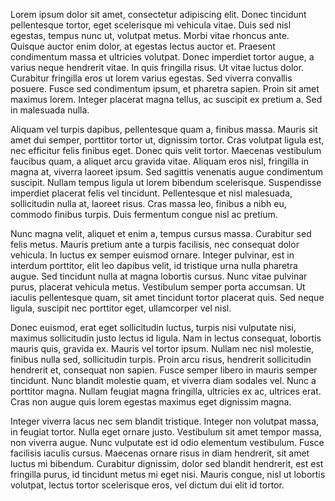 Lorem ipsum dolor sit amet, consectetur adipiscing elit. Donec tincidunt pellentesque tortor, eget scelerisque mi vehicula vitae. Duis sed nisl egestas, tempus nunc ut, volutpat metus. Morbi vitae rhoncus ante. Quisque auctor enim dolor, at egestas lectus auctor et. Praesent condimentum massa et ultricies volutpat. Donec imperdiet tortor augue, a varius neque hendrerit vitae. In quis fringilla risus. Ut vitae luctus dolor. Curabitur fringilla eros ut lorem varius egestas. Sed viverra convallis posuere. Fusce sed condimentum ipsum, et pharetra sapien. Proin sit amet maximus lorem. Integer placerat magna tellus, ac suscipit ex pretium a. Sed in malesuada nulla.

Aliquam vel turpis dapibus, pellentesque quam a, finibus massa. Mauris sit amet dui semper, porttitor tortor ut, dignissim tortor. Cras volutpat ligula est, nec efficitur felis finibus eget. Donec quis velit tortor. Maecenas vestibulum faucibus quam, a aliquet arcu gravida vitae. Aliquam eros nisl, fringilla in magna at, viverra laoreet ipsum. Sed sagittis venenatis augue condimentum suscipit. Nullam tempus ligula ut lorem bibendum scelerisque. Suspendisse imperdiet placerat felis vel tincidunt. Pellentesque et nisl malesuada, sollicitudin nulla at, laoreet risus. Cras massa leo, finibus a nibh eu, commodo finibus turpis. Duis fermentum congue nisl ac pretium.

Nunc magna velit, aliquet et enim a, tempus cursus massa. Curabitur sed felis metus. Mauris pretium ante a turpis facilisis, nec consequat dolor vehicula. In luctus ex semper euismod ornare. Integer pulvinar, est in interdum porttitor, elit leo dapibus velit, id tristique urna nulla pharetra augue. Sed tincidunt nulla at magna lobortis cursus. Nunc vitae pulvinar purus, placerat vehicula metus. Vestibulum semper porta accumsan. Ut iaculis pellentesque quam, sit amet tincidunt tortor placerat quis. Sed neque ligula, suscipit nec porttitor eget, ullamcorper vel nisl.

Donec euismod, erat eget sollicitudin luctus, turpis nisi vulputate nisi, maximus sollicitudin justo lectus id ligula. Nam in lectus consequat, lobortis mauris quis, gravida ex. Mauris vel tortor ipsum. Nullam nec nisl molestie, finibus nulla sed, sollicitudin turpis. Proin arcu risus, hendrerit sollicitudin hendrerit et, consequat non sapien. Fusce semper libero in mauris semper tincidunt. Nunc blandit molestie quam, et viverra diam sodales vel. Nunc a porttitor magna. Nullam feugiat magna fringilla, ultricies ex ac, ultrices erat. Cras non augue quis lorem egestas maximus eget dignissim magna.

Integer viverra lacus nec sem blandit tristique. Integer non volutpat massa, in feugiat tortor. Nulla eget ornare justo. Vestibulum sit amet tempor massa, non viverra augue. Nunc vulputate est id odio elementum vestibulum. Fusce facilisis iaculis cursus. Maecenas ornare risus in diam hendrerit, sit amet luctus mi bibendum. Curabitur dignissim, dolor sed blandit hendrerit, est est fringilla purus, id tincidunt metus mi eget nisi. Mauris congue, nisl ut lobortis volutpat, lectus tortor scelerisque eros, vel dictum dui elit id tortor.

